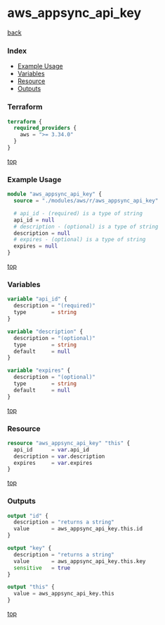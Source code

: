 # aws_appsync_api_key

[back](../aws.md)

### Index

- [Example Usage](#example-usage)
- [Variables](#variables)
- [Resource](#resource)
- [Outputs](#outputs)

### Terraform

```terraform
terraform {
  required_providers {
    aws = ">= 3.34.0"
  }
}
```

[top](#index)

### Example Usage

```terraform
module "aws_appsync_api_key" {
  source = "./modules/aws/r/aws_appsync_api_key"

  # api_id - (required) is a type of string
  api_id = null
  # description - (optional) is a type of string
  description = null
  # expires - (optional) is a type of string
  expires = null
}
```

[top](#index)

### Variables

```terraform
variable "api_id" {
  description = "(required)"
  type        = string
}

variable "description" {
  description = "(optional)"
  type        = string
  default     = null
}

variable "expires" {
  description = "(optional)"
  type        = string
  default     = null
}
```

[top](#index)

### Resource

```terraform
resource "aws_appsync_api_key" "this" {
  api_id      = var.api_id
  description = var.description
  expires     = var.expires
}
```

[top](#index)

### Outputs

```terraform
output "id" {
  description = "returns a string"
  value       = aws_appsync_api_key.this.id
}

output "key" {
  description = "returns a string"
  value       = aws_appsync_api_key.this.key
  sensitive   = true
}

output "this" {
  value = aws_appsync_api_key.this
}
```

[top](#index)